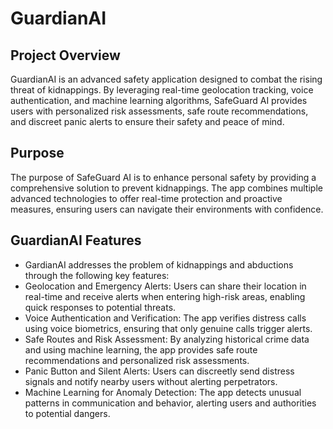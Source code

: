 # GuardianAI

## Project Overview
GuardianAI is an advanced safety application designed to combat the rising threat of kidnappings. By leveraging real-time geolocation tracking, voice authentication, and machine learning algorithms, SafeGuard AI provides users with personalized risk assessments, safe route recommendations, and discreet panic alerts to ensure their safety and peace of mind.

## Purpose
The purpose of SafeGuard AI is to enhance personal safety by providing a comprehensive solution to prevent kidnappings. The app combines multiple advanced technologies to offer real-time protection and proactive measures, ensuring users can navigate their environments with confidence.

## GuardianAI Features
- GardianAI addresses the problem of kidnappings and abductions through the following key features:
- Geolocation and Emergency Alerts: Users can share their location in real-time and receive alerts when entering high-risk areas, enabling quick responses to potential threats.
- Voice Authentication and Verification: The app verifies distress calls using voice biometrics, ensuring that only genuine calls trigger alerts.
- Safe Routes and Risk Assessment: By analyzing historical crime data and using machine learning, the app provides safe route recommendations and personalized risk assessments.
- Panic Button and Silent Alerts: Users can discreetly send distress signals and notify nearby users without alerting perpetrators.
- Machine Learning for Anomaly Detection: The app detects unusual patterns in communication and behavior, alerting users and authorities to potential dangers.
